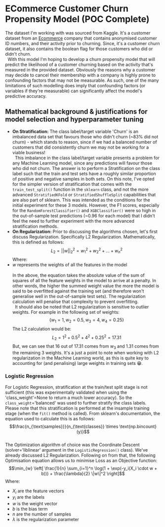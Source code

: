 # ECommerce Customer Churn Propensity Model (POC Complete)
The dataset I'm working with was sourced from Kaggle. It's a customer dataset from an <a href='https://www.kaggle.com/datasets/ankitverma2010/ecommerce-customer-churn-analysis-and-prediction/data'>Ecommerce</a> company that contains anonymised customer ID numbers, and their activity prior to churning. Since, it's a customer churn dataset, it also contains the boolean flag for those customers who did or didn't churn.<br>
&nbsp;&nbsp;With this model I'm hoping to develop a churn propensity model that will predict the likelihood of a customer churning based on the activity that's measured in the provided dataset. Obviously the reasons why a customer may decide to cancel their membership with a company is highly prone to confounding factors that may not be measurable. As such, one of the many limitations of such modelling does imply that confounding factors (or variables if they're measurable) can significantly affect the model's predictive accuracy. 


## Mathematical background & justifications for model selection and hyperparameter tuning
- <b>On Stratification:</b> The class label/target variable 'Churn' is an imbalanced data set that favours those who didn't churn (~83% did not churn) - which stands to reason, since if we had a balanced number of customers that did consistently churn we may not be working for a viable business!<br>
&nbsp;&nbsp;This imbalance in the class label/target variable presents a problem for any Machine Learning model, since any predictions will favour those who did not churn. The answer is to perform a Stratification on the class label such that the train and test sets have a roughly similar proportion of positive and negative samples in both sets. On this note, I've opted for the simpler version of stratification that comes with the `train_test_split()` function in the `sklearn` class, and not the more advanced `StratifiedKFold` or `StratifiedShuffleSplit` capabilities that are also part of sklearn. This was intended as the conditions for the initial experiment for these 3 models. However, the F1 scores, especially for the `RandomForestClassifier()` and `XGBClassifier()` were so high in the out-of-sample test predictions (~0.96 for each model) that I didn't feel the need to further experiment with the more advanced stratification methods.<br>
- <b>On Regularization:</b> Prior to discussing the algorithms chosen, let's first discuss Regularization. Specifically L2 Regularization. Mathematically, this is defined as follows:<br>
$$L_2=||w||_2^2=w_1^2+w_2^2+...+w_n^2$$
Where:<br>
- $w$ represents the weights of all the features in the model
<br><br>In the above, the equation takes the absolute value of the sum of squares of all the feature weights in the model to arrive at a penalty. In other words, the higher the summed  weight value the more the model is said to be overfitted against the training set (and therefore won't generalise well in the out-of-sample test sets). The regularization calculation will penalise that complexity to prevent overfitting.
<br>&nbsp;&nbsp;It should also be noted that L2 regularization is sensitive to outlier weights. For example in the following set of weights:
$$\{w_1=1, w_2=0.5, w_3=4, w_4=0.25\}$$
The L2 calculation would be:
$$L_2=1^2+0.5^2+4^2+0.25^2 = 17.31$$
But, we can see that 16 out of 17.31 comes from $w_3$ and 1.31 comes from the remaining 3 weights. It's a just a point to note when working with L2 regularization in the Machine Learning world, as this is quite key to accounting for (and penalising) large weights in training sets 😁.

### Logistic Regression
For Logistic Regression, stratification at the train/test split stage is not sufficient (this was experimentally validated when using the 'class_weight'=None to return a much lower accuracy). So the `class_weight`='balanced' was used to further stratify the class labels. Please note that this stratification is performed at the insample training stage (when the `fit()` method is called). From sklearn's documentation, the equation used to calculate this is as follows:<br>
$$\frac{n_{\text{samples}}}{n_{\text{classes}} \times \text{np.bincount}(y)}$$
<br>The Optimization algorithm of choice was the Coordinate Descent (solver='liblinear' argument in the `LogisticRegression()` class). We've already discussed L2 Regularization. Following on from that, the following Optimisation equation allows us to minimise Loss as an Objective function:<br>
$$\min_{w} \left[ \frac{1}{n} \sum_{i=1}^n \log(1 + \exp(-y_i(X_i \cdot w + b))) + \frac{\lambda}{2} \|w\|^2 \right]$$
Where:<br>
- $X_i$ are the feature vectors
- $y_i$ are the labels
- $w$ is the weight vector
- $b$ is the bias term
- $n$ are the number of samples
- ${\lambda}$ is the regularization parameter
